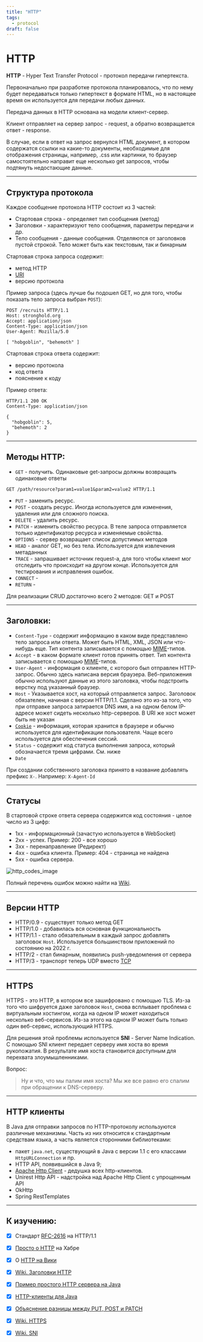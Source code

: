 ```yaml
---
title: "HTTP"
tags:
  - protocol
draft: false
---
```


# HTTP

**HTTP** - Hyper Text Transfer Protocol - протокол передачи гипертекста.

Первоначально при разработке протокола планировалось, что по нему будет передаваться только гипертекст в формате HTML, но в настоящее время он используется для передачи любых данных.

Передача данных в HTTP основана на модели клиент-сервер.

Клиент отправляет на сервер запрос - request, а обратно возвращается ответ - response.

В случае, если в ответ на запрос вернулся HTML документ, в котором содержатся ссылки на какие-то документы, необходимые для отображения страницы, например, .css или картинки, то браузер самостоятельно направит еще несколько get запросов, чтобы подтянуть недостающие данные.

---
## Структура протокола

Каждое сообщение протокола HTTP состоит из 3 частей:

- Стартовая строка - определяет тип сообщения (метод)
- Заголовки - характеризуют тело сообщения, параметры передачи и др.
- Тело сообщения - данные сообщения. Отделяются от заголовков пустой строкой. Тело может быть как текстовым, так и бинарным

Стартовая строка запроса содержит:
- метод HTTP
- [URI](../web/uri.md)
- версию протокола

Пример запроса (здесь лучше бы подошел GET, но для того, чтобы показать тело запроса выбран `POST`):
```http
POST /recruits HTTP/1.1
Host: stronghold.org
Accept: application/json
Content-Type: application/json
User-Agent: Mozilla/5.0

[ "hobgoblin", "behemoth" ]
```

Стартовая строка ответа содержит:
- версию протокола
- код ответа
- пояснение к коду

Пример ответа:
```http
HTTP/1.1 200 OK
Content-Type: application/json

{
  "hobgoblin": 5,
  "behemoth": 2
}
```

---
## Методы HTTP:

- `GET` - получить. Одинаковые get-запросы должны возвращать одинаковые ответы
```
GET /path/resource?param1=value1&param2=value2 HTTP/1.1
```

- `PUT` - заменить ресурс.
- `POST` - создать ресурс. Иногда используется для изменения, удаления или для сложного поиска.
- `DELETE` - удалить ресурс.
- `PATCH` - изменить свойство ресурса. В теле запроса отправляется только идентификатор ресурса и изменяемые свойства.
- `OPTIONS` - сервер возвращает список допустимых методов
- `HEAD` - аналог GET, но без тела. Используется для извлечения метаданных
- `TRACE` - запрашивает источник request-а, для того чтобы клиент мог отследить что происходит на другом конце. Используется для тестирования и исправления ошибок.
- `CONNECT` -
- `RETURN` -

Для реализации CRUD достаточно всего 2 методов: GET и POST

---
## Заголовки:

- `Content-Type` - содержит информацию в каком виде представлено тело запроса или ответа. Может быть HTML, XML, JSON или что-нибудь еще. Тип контента записывается с помощью [MIME][mime_note]-типов.
- `Accept` - в каком формате клиент готов принять ответ. Тип контента записывается с помощью [MIME][mime_note]-типов.
- `User-Agent` - информация о клиенте, с которого был отправлен HTTP-запрос. Обычно здесь написана версия браузера. Веб-приложения обычно используют данные из этого заголовка, чтобы подстроить верстку под указанный браузер.
- `Host` - Указывается хост, на который отправляется запрос. Заголовок обязателен, начиная с версии HTTP/1.1. Сделано это из-за того, что при отправке запроса затирается DNS имя, а на одном белом IP-адресе может сидеть несколько http-серверов. В URI же хост может быть не указан
- [`Cookie`](../web/cookie.md) - информация, которая хранится в браузере и обычно используется для идентификации пользователя. Чаще всего используется для обеспечения сессий.
- `Status` - содержит код статуса выполнения запроса, который обозначается тремя цифрами. См. ниже
- `Date`

При создании собственного заголовка принято в название добавлять префикс `X-`.
Например: `X-Agent-Id`

---
## Статусы

В стартовой строке ответа сервера содержится код состояния - целое число из 3 цифр:

- 1хх - информационный (зачастую используется в WebSocket)
- 2хх - успех. Пример: 200 - все хорошо
- 3хх - перенаправление (Редирект)
- 4хх - ошибка клиента. Пример: 404 - страница не найдена
- 5хх - ошибка сервера.

![http_codes_image](../../images/http_response_codes.jpg)

Полный перечень ошибок можно найти на [Wiki](https://en.wikipedia.org/wiki/List_of_HTTP_status_codes).


---
## Версии HTTP
- HTTP/0.9 - существует только метод GET
- HTTP/1.0 - добавилась вся основная функциональность
- HTTP/1.1 - стало обязательным в каждый запрос добавлять заголовок `Host`. Используется большинством приложений по состоянию на 2022 г.
- HTTP/2 - стал бинарным, появились push-уведомления от сервера
- HTTP/3 - транспорт теперь UDP вместо [TCP](tcp.md)


---
## HTTPS
HTTPS - это HTTP, в котором все зашифровано с помощью TLS.
Из-за того что шифруется даже заголовок `Host`, снова всплывает проблема с виртуальным хостингом, когда на одном IP может находиться несколько веб-сервисов.
Из-за этого на одном IP может быть только один веб-сервис, использующий HTTPS.

Для решения этой проблемы используется **SNI** - Server Name Indication.
С помощью SNI клиент передает серверу имя хоста во время рукопожатия.
В результате имя хоста становится доступным для перехвата злоумышленниками.

Вопрос: 
> Ну и что, что мы палим имя хоста? Мы же все равно его спалим при обращении к DNS-серверу.

---
## HTTP клиенты

В Java для отправки запросов по HTTP-протоколу используются различные механизмы. Часть из них относится к стандартным средствам языка, а часть является сторонними библиотеками:

- пакет `java.net`, существующий в Java с версии 1.1 с его классами `HttpURLConnection` и пр.
- HTTP API, появившийся в Java 9;
- [Apache Http Client](../external_lib/apache_http_client.md) - дедушка всех http-клиентов.
- Unirest Http API - надстройка над Apache Http Client с упрощенным API
- OkHttp
- Spring RestTemplates

---
## К изучению:

- [X] Стандарт [RFC-2616](https://datatracker.ietf.org/doc/html/rfc2616) на HTTP/1.1
- [X] [Просто о HTTP](https://habr.com/ru/post/215117/) на Хабре
- [X] О [HTTP на Вики](https://ru.wikipedia.org/wiki/HTTP)
- [X] [Wiki. Заголовки HTTP](https://en.wikipedia.org/wiki/List_of_HTTP_header_fields)
- [X] [Пример простого HTTP сервера на Java](https://habr.com/ru/post/441150/)
- [X] [HTTP-клиенты для Java](https://www.reddit.com/r/java/comments/6ixhqe/recommendations_for_java_http_client_libraries/)
- [X] [Объяснение разницы между PUT, POST и PATCH](https://stackoverflow.com/questions/31089221/what-is-the-difference-between-put-post-and-patch)
- [X] [Wiki. HTTPS](https://ru.wikipedia.org/wiki/HTTPS)
- [X] [Wiki. SNI](https://ru.wikipedia.org/wiki/Server_Name_Indication)


[mime_note]: ../web/mime.md